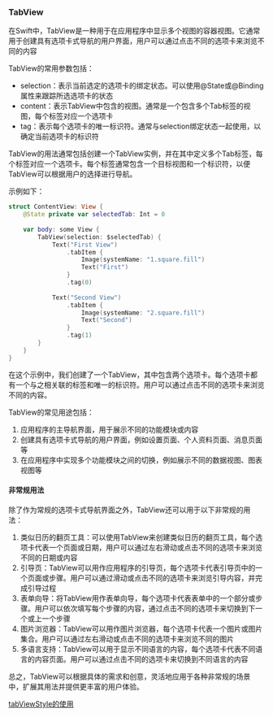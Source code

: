 ### TabView

在Swift中，TabView是一种用于在应用程序中显示多个视图的容器视图。它通常用于创建具有选项卡式导航的用户界面，用户可以通过点击不同的选项卡来浏览不同的内容

TabView的常用参数包括：

- selection：表示当前选定的选项卡的绑定状态。可以使用@State或@Binding属性来跟踪所选选项卡的状态
- content：表示TabView中包含的视图。通常是一个包含多个Tab标签的视图，每个标签对应一个选项卡
- tag：表示每个选项卡的唯一标识符。通常与selection绑定状态一起使用，以确定当前选项卡的标识符

TabView的用法通常包括创建一个TabView实例，并在其中定义多个Tab标签，每个标签对应一个选项卡。每个标签通常包含一个目标视图和一个标识符，以便TabView可以根据用户的选择进行导航。

示例如下：

```swift
struct ContentView: View {
    @State private var selectedTab: Int = 0
    
    var body: some View {
        TabView(selection: $selectedTab) {
            Text("First View")
                .tabItem {
                    Image(systemName: "1.square.fill")
                    Text("First")
                }
                .tag(0)
            
            Text("Second View")
                .tabItem {
                    Image(systemName: "2.square.fill")
                    Text("Second")
                }
                .tag(1)
        }
    }
}
```

在这个示例中，我们创建了一个TabView，其中包含两个选项卡。每个选项卡都有一个与之相关联的标签和唯一的标识符。用户可以通过点击不同的选项卡来浏览不同的内容。

TabView的常见用途包括：

1. 应用程序的主导航界面，用于展示不同的功能模块或内容
2. 创建具有选项卡式导航的用户界面，例如设置页面、个人资料页面、消息页面等
3. 在应用程序中实现多个功能模块之间的切换，例如展示不同的数据视图、图表视图等

#### 非常规用法

除了作为常规的选项卡式导航界面之外，TabView还可以用于以下非常规的用法：

1. 类似日历的翻页工具：可以使用TabView来创建类似日历的翻页工具，每个选项卡代表一个页面或日期，用户可以通过左右滑动或点击不同的选项卡来浏览不同的日期或内容
2. 引导页：TabView可以用作应用程序的引导页，每个选项卡代表引导页中的一个页面或步骤。用户可以通过滑动或点击不同的选项卡来浏览引导内容，并完成引导过程
3. 表单向导：将TabView用作表单向导，每个选项卡代表表单中的一个部分或步骤。用户可以依次填写每个步骤的内容，通过点击不同的选项卡来切换到下一个或上一个步骤
4. 图片浏览器：TabView可以用作图片浏览器，每个选项卡代表一个图片或图片集合。用户可以通过左右滑动或点击不同的选项卡来浏览不同的图片
5. 多语言支持：TabView可以用于显示不同语言的内容，每个选项卡代表不同语言的内容页面。用户可以通过点击不同的选项卡来切换到不同语言的内容

总之，TabView可以根据具体的需求和创意，灵活地应用于各种非常规的场景中，扩展其用法并提供更丰富的用户体验。

[tabViewStyle的使用](https://github.com/hiRainn/swift-learn-notes/blob/master/zh/%E7%95%8C%E9%9D%A2/%E4%BF%AE%E9%A5%B0/tabViewStyle.md)
